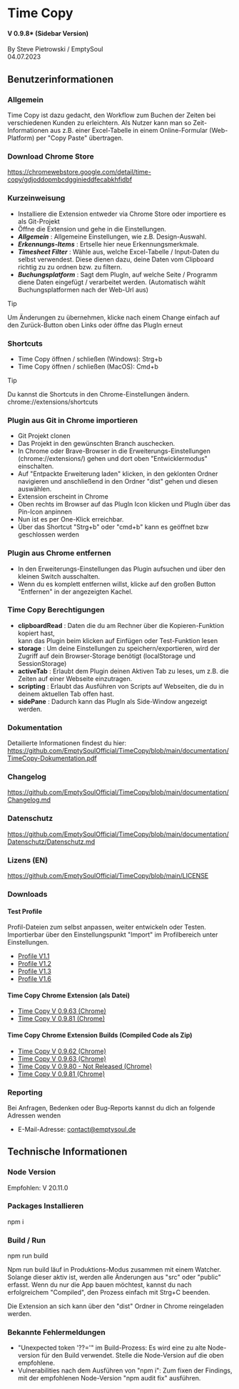 # Time Copy
#### V 0.9.8* (Sidebar Version)
By Steve Pietrowski / EmptySoul
</br>
04.07.2023

## Benutzerinformationen

### Allgemein

Time Copy ist dazu gedacht, den Workflow zum Buchen der Zeiten 
bei verschiedenen Kunden zu erleichtern.
Als Nutzer kann man so Zeit-Informationen aus z.B. einer Excel-Tabelle
in einem Online-Formular (Web-Platform) per "Copy Paste" übertragen.

### Download Chrome Store

https://chromewebstore.google.com/detail/time-copy/gdjoddopmbcdgginieddfecabkhfidbf

### Kurzeinweisung
- Installiere die Extension entweder via Chrome Store oder importiere es als Git-Projekt
- Öffne die Extension und gehe in die Einstellungen.
- **_Allgemein_** : Allgemeine Einstellungen, wie z.B. Design-Auswahl.
- **_Erkennungs-Items_** : Ertselle hier neue Erkennungsmerkmale.
- **_Timesheet Filter_** : Wähle aus, welche Excel-Tabelle / Input-Daten du selbst verwendest.
Diese dienen dazu, deine Daten vom Clipboard richtig zu zu ordnen bzw. zu filtern.
- **_Buchungsplatform_** : Sagt dem PlugIn, auf welche Seite / Programm diene Daten eingefügt / verarbeitet werden.
(Automatisch wählt Buchungsplatformen nach der Web-Url aus)

> [!TIP] 
> Um Änderungen zu übernehmen, klicke nach einem Change einfach auf den Zurück-Button oben Links oder öffne das PlugIn erneut

### Shortcuts


- Time Copy öffnen / schließen (Windows): Strg+b
- Time Copy öffnen / schließen (MacOS): Cmd+b

> [!TIP] 
> Du kannst die Shortcuts in den Chrome-Einstellungen ändern.
> chrome://extensions/shortcuts

### Plugin aus Git in Chrome importieren
- Git Projekt clonen
- Das Projekt in den gewünschten Branch auschecken.
- In Chrome oder Brave-Browser in die Erweiterungs-Einstellungen (chrome://extensions/) gehen und dort
  oben "Entwicklermodus" einschalten.
- Auf "Entpackte Erweiterung laden" klicken, in den geklonten Ordner navigieren und anschließend
  in den Ordner "dist" gehen und diesen auswählen.
- Extension erscheint in Chrome
- Oben rechts im Browser auf das PlugIn Icon klicken und PlugIn über das Pin-Icon anpinnen
- Nun ist es per One-Klick erreichbar.
- Über das Shortcut "Strg+b" oder "cmd+b" kann es geöffnet bzw geschlossen werden

### Plugin aus Chrome entfernen
- In den Erweiterungs-Einstellungen das Plugin aufsuchen und über den kleinen Switch ausschalten.
- Wenn du es komplett entfernen willst, klicke auf den großen Button "Entfernen" in der 
  angezeigten Kachel.

### Time Copy Berechtigungen
- <b>clipboardRead</b> : Daten die du am Rechner über die Kopieren-Funktion kopiert hast,  
                  kann das Plugin beim klicken auf Einfügen oder Test-Funktion lesen
- <b>storage</b> : Um deine Einstellungen zu speichern/exportieren, 
            wird der Zugriff auf dein Browser-Storage benötigt (localStorage und SessionStorage)
- <b>activeTab</b> : Erlaubt dem Plugin deinen Aktiven Tab zu leses, um z.B. die Zeiten auf einer Webseite einzutragen.
- <b>scripting</b> : Erlaubt das Ausführen von Scripts auf Webseiten, die du in deinem aktuellen Tab offen hast.
- <b>sidePane</b> : Dadurch kann das PlugIn als Side-Window angezeigt werden.

### Dokumentation
Detailierte Informationen findest du hier:
https://github.com/EmptySoulOfficial/TimeCopy/blob/main/documentation/TimeCopy-Dokumentation.pdf

### Changelog

https://github.com/EmptySoulOfficial/TimeCopy/blob/main/documentation/Changelog.md

### Datenschutz

https://github.com/EmptySoulOfficial/TimeCopy/blob/main/documentation/Datenschutz/Datenschutz.md

### Lizens (EN)
https://github.com/EmptySoulOfficial/TimeCopy/blob/main/LICENSE

### Downloads

#### Test Profile
Profil-Dateien zum selbst anpassen, weiter entwickeln oder Testen.
Importierbar über den Einstellungspunkt "Import" im Profilbereich unter
Einstellungen.

- [Profile V1.1](https://github.com/EmptySoulOfficial/TimeCopy/blob/main/downloads/Test-Profiles/timecopy-profile_V1.1.tcprofile)
- [Profile V1.2](https://github.com/EmptySoulOfficial/TimeCopy/blob/main/downloads/Test-Profiles/timecopy-profile_V1.2.tcprofile)
- [Profile V1.3](https://github.com/EmptySoulOfficial/TimeCopy/blob/main/downloads/Test-Profiles/timecopy-profile_V1.3.tcprofile)
- [Profile V1.6](https://github.com/EmptySoulOfficial/TimeCopy/blob/main/downloads/Test-Profiles/timecopy-profile_V1.6.tcprofile)

#### Time Copy Chrome Extension (als Datei)

- [Time Copy V 0.9.63 (Chrome)](https://github.com/EmptySoulOfficial/TimeCopy/blob/main/downloads/Extensions/Chrome/Time-Copy-Chrome-V0.9.63.crx)
- [Time Copy V 0.9.81 (Chrome)](https://github.com/EmptySoulOfficial/TimeCopy/blob/main/downloads/Extensions/Chrome/Time-Copy-Chrome-V0.9.81.crx)

#### Time Copy Chrome Extension Builds (Compiled Code als Zip)

- [Time Copy V 0.9.62 (Chrome)](https://github.com/EmptySoulOfficial/TimeCopy/blob/main/downloads/Builds/Chrome/TimeCopy_V0.9.62.zip)
- [Time Copy V 0.9.63 (Chrome)](https://github.com/EmptySoulOfficial/TimeCopy/blob/main/downloads/Builds/Chrome/TimeCopy_V0.9.63.zip)
- [Time Copy V 0.9.80 - Not Released (Chrome)](https://github.com/EmptySoulOfficial/TimeCopy/blob/main/downloads/Builds/Chrome/TimeCopy_V0.9.80_NotReleased.zip)
- [Time Copy V 0.9.81 (Chrome)](https://github.com/EmptySoulOfficial/TimeCopy/blob/main/downloads/Builds/Chrome/TimeCopy_V0.9.81.zip)

### Reporting
Bei Anfragen, Bedenken oder Bug-Reports kannst du dich an folgende Adressen wenden

- E-Mail-Adresse: [contact@emptysoul.de](mailto:contact@emptysoul.de)

## Technische Informationen

### Node Version
Empfohlen: V 20.11.0

### Packages Installieren
npm i

### Build / Run
npm run build

Npm run build läuf in Produktions-Modus zusammen mit einem Watcher. 
Solange dieser aktiv ist, werden alle Änderungen aus "src" oder "public" erfasst.
Wenn du nur die App bauen möchtest, kannst du nach erfolgreichem "Compiled", den Prozess einfach mit Strg+C beenden.

Die Extension an sich kann über den "dist" Ordner in Chrome reingeladen werden.

### Bekannte Fehlermeldungen

- "Unexpected token '??='" im Build-Prozess: 
  Es wird eine zu alte Node-version für den Build verwendet.
  Stelle die Node-Version auf die oben empfohlene.
- Vulnerabilities nach dem Ausführen von "npm i":
  Zum fixen der Findings, mit der empfohlenen Node-Version "npm audit fix" ausführen.
